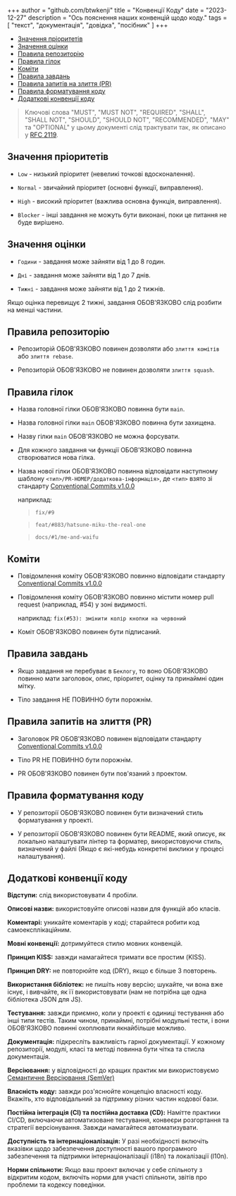 +++
author = "github.com/btwkenji"
title = "Конвенції Коду"
date = "2023-12-27"
description = "Ось пояснення наших конвенцій щодо коду."
tags = [
    "текст",
    "документація",
    "довідка",
    "посібник"
]
+++

<!--toc:start-->
- [Значення пріоритетів](#значення-пріоритетів)
- [Значення оцінки](#значення-оцінки)
- [Правила репозиторію](#правила-репозиторію)
- [Правила гілок](#правила-гілок)
- [Коміти](#коміти)
- [Правила завдань](#правила-завдань)
- [Правила запитів на злиття (PR)](#правила-запитів-на-злиття-pr)
- [Правила форматування коду](#правила-форматування-коду)
- [Додаткові конвенції коду](#додаткові-конвенції-коду)
<!--toc:end-->

> Ключові слова "MUST", "MUST NOT", "REQUIRED", "SHALL", "SHALL NOT", "SHOULD", "SHOULD NOT", "RECOMMENDED", "MAY" та "OPTIONAL" у цьому документі слід трактувати так, як описано у [RFC 2119](https://www.rfc-editor.org/rfc/rfc2119).

## Значення пріоритетів

- `Low` - низький пріоритет (невеликі точкові вдосконалення).

- `Normal` - звичайний пріоритет (основні функції, виправлення).
 
- `High` - високий пріоритет (важлива основна функція, виправлення).

- `Blocker` - інші завдання не можуть бути виконані, поки це питання не буде вирішено.

## Значення оцінки

- `Години` - завдання може зайняти від 1 до 8 годин.
 
- `Дні` - завдання може зайняти від 1 до 7 днів.
 
- `Тижні` - завдання може зайняти від 1 до 2 тижнів.

Якщо оцінка перевищує 2 тижні, завдання ОБОВ'ЯЗКОВО слід розбити на менші частини.

## Правила репозиторію

- Репозиторій ОБОВ'ЯЗКОВО повинен дозволяти або `злиття комітів` або `злиття rebase`.

- Репозиторій ОБОВ'ЯЗКОВО не повинен дозволяти `злиття squash`.

## Правила гілок

- Назва головної гілки ОБОВ'ЯЗКОВО повинна бути `main`.
 
- Назва головної гілки `main` ОБОВ'ЯЗКОВО повинна бути захищена.
 
- Назву гілки `main` ОБОВ'ЯЗКОВО не можна форсувати.

- Для кожного завдання чи функції ОБОВ'ЯЗКОВО повинна створюватися нова гілка.
 
- Назва нової гілки ОБОВ'ЯЗКОВО повинна відповідати наступному шаблону `<тип>/PR-НОМЕР/додаткова-інформація>`, де `<тип>` взято зі стандарту [Conventional Commits v1.0.0](https://www.conventionalcommits.org/en/v1.0.0/)

   наприклад:

   > `fix/#9`

   > `feat/#883/hatsune-miku-the-real-one`

   > `docs/#1/me-and-waifu`

## Коміти

- Повідомлення коміту ОБОВ'ЯЗКОВО повинно відповідати стандарту [Conventional Commits v1.0.0](https://www.conventionalcommits.org/en/v1.0.0/)

- Повідомлення коміту ОБОВ'ЯЗКОВО повинно містити номер pull request (наприклад, #54) у зоні видимості.
  
  наприклад: `fix(#53): змінити колір кнопки на червоний`
  
- Коміт ОБОВ'ЯЗКОВО повинен бути підписаний.

## Правила завдань

- Якщо завдання не перебуває в `Беклогу`, то воно ОБОВ'ЯЗКОВО повинно мати заголовок, опис, пріоритет, оцінку та принаймні один мітку.

- Тіло завдання НЕ ПОВИННО бути порожнім.

## Правила запитів на злиття (PR)

- Заголовок PR ОБОВ'ЯЗКОВО повинен відповідати стандарту [Conventional Commits v1.0.0](https://www.conventionalcommits.org/en/v1.0.0/)

- Тіло PR НЕ ПОВИННО бути порожнім.
  
- PR ОБОВ'ЯЗКОВО повинен бути пов'язаний з проектом.

## Правила форматування коду

- У репозиторії ОБОВ'ЯЗКОВО повинен бути визначений стиль форматування у проекті.

- У репозиторії ОБОВ'ЯЗКОВО повинен бути README, який описує, як локально налаштувати лінтер та форматер, використовуючи стиль, визначений у файлі (Якщо є які-небудь конкретні виклики y процесi налаштування).

## Додаткові конвенції коду

**Відступи:** слід використовувати 4 пробіли.

**Описові назви:** використовуйте описові назви для функцій або класів.

**Коментарі:** уникайте коментарів у коді; старайтеся робити код самоексплікаційним.

**Мовні конвенції:** дотримуйтеся стилю мовних конвенцій.

**Принцип KISS:** завжди намагайтеся тримати все простим (KISS).

**Принцип DRY:** не повторюйте код (DRY), якщо є більше 3 повторень.

**Використання бібліотек:** не пишіть нову версію; шукайте, чи вона вже існує, і вивчайте, як її використовувати (нам не потрібна ще одна бібліотека JSON для JS).

**Тестування:** завжди приємно, коли у проекті є одиниці тестування або інші типи тестів. Таким чином, принаймні, потрібні модульні тести, і вони ОБОВ'ЯЗКОВО повинні охоплювати якнайбільше можливо.

**Документація:** підкресліть важливість гарної документації. У кожному репозиторії, модулі, класі та методі повинна бути чітка та стисла документація.

**Версіювання:** у відповідності до кращих практик ми використовуємо [Семантичне Версіювання (SemVer)](/uk/docs/versioning-conventions)

**Власність коду:** завжди роз'яснюйте концепцію власності коду. Вкажіть, хто відповідальний за підтримку різних частин кодової бази.

**Постійна інтеграція (CI) та постійна доставка (CD):** Намітте практики CI/CD, включаючи автоматизоване тестування, конвеєри розгортання та стратегії версіонування. Завжди намагайтеся автоматизувати.

**Доступність та інтернаціоналізація:** У разі необхідності включіть вказівки щодо забезпечення доступності вашого програмного забезпечення та підтримки інтернаціоналізації (i18n) та локалізації (l10n).

**Норми спільноти:** Якщо ваш проект включає у себе спільноту з відкритим кодом, включіть норми для участі спільноти, звітів про проблеми та кодексу поведінки.
